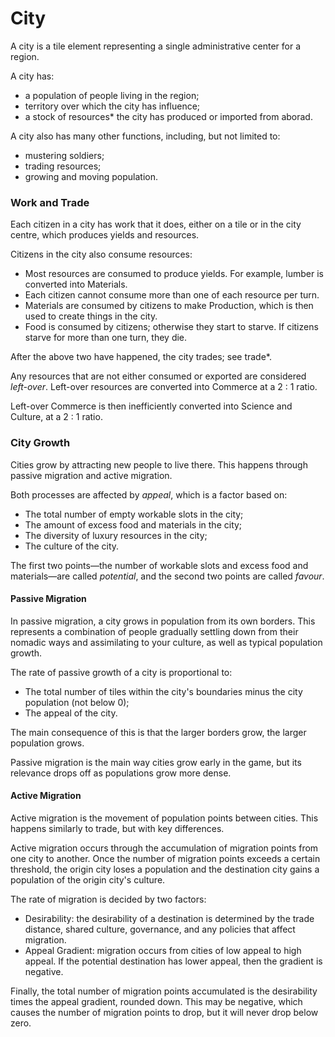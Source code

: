 # City

A city is a tile element representing a single administrative center for a region. 

A city has:
 - a population of people living in the region;
 - territory over which the city has influence;
 - a stock of resources* the city has produced or imported from aborad.

A city also has many other functions, including, but not limited to:
 - mustering soldiers;
 - trading resources;
 - growing and moving population.

### Work and Trade

Each citizen in a city has work that it does, either on a tile or in the city centre, which produces yields and resources.

Citizens in the city also consume resources:
- Most resources are consumed to produce yields. For example, lumber is converted into Materials.
- Each citizen cannot consume more than one of each resource per turn. 
- Materials are consumed by citizens to make Production, which is then used to create things in the city. 
- Food is consumed by citizens; otherwise they start to starve. If citizens starve for more than one turn, they die. 

After the above two have happened, the city trades; see trade*. 

Any resources that are not either consumed or exported are considered *left-over*. Left-over resources are converted into Commerce at a 2 : 1 ratio. 

Left-over Commerce is then inefficiently converted into Science and Culture, at a 2 : 1 ratio. 

### City Growth

Cities grow by attracting new people to live there. This happens through passive migration and active migration.

Both processes are affected by *appeal*, which is a factor based on:

- The total number of empty workable slots in the city;
- The amount of excess food and materials in the city;
- The diversity of luxury resources in the city;
- The culture of the city.

The first two points—the number of workable slots and excess food and materials—are called *potential*, and the second two points are called *favour*. 

#### Passive Migration

In passive migration, a city grows in population from its own borders. This represents a combination of people gradually settling down from their nomadic ways and assimilating to your culture, as well as typical population growth. 

The rate of passive growth of a city is proportional to:
- The total number of tiles within the city's boundaries minus the city population (not below 0);
- The appeal of the city.

The main consequence of this is that the larger borders grow, the larger population grows. 

Passive migration is the main way cities grow early in the game, but its relevance drops off as populations grow more dense. 

#### Active Migration

Active migration is the movement of population points between cities. This happens similarly to trade, but with key differences. 

Active migration occurs through the accumulation of migration points from one city to another. Once the number of migration points exceeds a certain threshold, the origin city loses a population and the destination city gains a population of the origin city's culture.

The rate of migration is decided by two factors:

- Desirability: the desirability of a destination is determined by the trade distance, shared culture, governance, and any policies that affect migration.
- Appeal Gradient: migration occurs from cities of low appeal to high appeal. If the potential destination has lower appeal, then the gradient is negative. 

Finally, the total number of migration points accumulated is the desirability times the appeal gradient, rounded down. This may be negative, which causes the number of migration points to drop, but it will never drop below zero. 